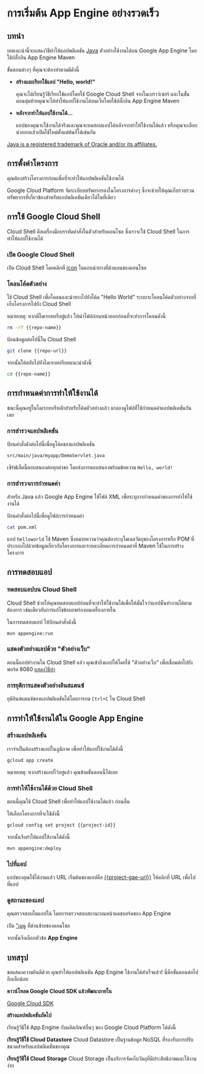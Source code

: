 # การเริ่มต้น App Engine อย่างรวดเร็ว

<walkthrough-test-start-page url="/getting-started?tutorial=java_gae_quickstart_2"/>

<walkthrough-tutorial-url url="https://cloud.google.com/appengine/docs/java/quickstart"/>

<walkthrough-watcher-constant key="repo-url" value="https://github.com/GoogleCloudPlatform/appengine-try-java" />

<walkthrough-watcher-constant key="repo-name" value="appengine-try-java"/>

## บทนำ

บทแนะนำนี้จะแสดงวิธีทำให้แอปพลิเคชัน [Java][java] ตัวอย่างใช้งานได้บน Google App
Engine โดยใช้ปลั๊กอิน App Engine Maven

ขั้นตอนต่างๆ ที่คุณจะต้องทำตามมีดังนี้

*   **สร้างและเรียกใช้แอป "Hello, world!"**

    คุณจะได้เรียนรู้วิธีเรียกใช้แอปโดยใช้ Google Cloud Shell จากในเบราว์เซอร์
    และในขั้นตอนสุดท้ายคุณจะได้ทำให้แอปใช้งานได้บนเว็บโดยใช้ปลั๊กอิน App Engine
    Maven

*   **หลังจากทำให้แอปใช้งานได้...**

    แอปของคุณจะใช้งานได้จริงและคุณจะทดสอบแอปได้หลังจากทำให้ใช้งานได้แล้ว
    หรือคุณจะเลือกนำออกแล้วเปิดใช้ใหม่ตั้งแต่ต้นก็ได้เช่นกัน

[Java is a registered trademark of Oracle and/or its affiliates.](walkthrough://footnote)

<walkthrough-devshell-precreate/>

## การตั้งค่าโครงการ

คุณต้องสร้างโครงการก่อนเพื่อที่จะทำให้แอปพลิเคชันใช้งานได้

Google Cloud Platform จัดระเบียบทรัพยากรลงในโครงการต่างๆ
ซึ่งจะช่วยให้คุณเก็บรวบรวมทรัพยากรที่เกี่ยวข้องสำหรับแอปพลิเคชันเดียวได้ในที่เดียว

<walkthrough-project-setup/>

## การใช้ Google Cloud Shell

Cloud Shell คือเครื่องมือบรรทัดคำสั่งในตัวสำหรับคอนโซล ซึ่งเราจะใช้ Cloud Shell
ในการทำให้แอปใช้งานได้

### เปิด Google Cloud Shell

เปิด Cloud Shell โดยคลิกที่ <walkthrough-cloud-shell-icon/>
[icon](walkthrough://spotlight-pointer?spotlightId=devshell-activate-button)
ในแถบนำทางที่ด้านบนของคอนโซล

### โคลนโค้ดตัวอย่าง

ใช้ Cloud Shell เพื่อโคลนและนำทางไปยังโค้ด "Hello World"
ระบบจะโคลนโค้ดตัวอย่างจากที่เก็บโครงการไปยัง Cloud Shell

หมายเหตุ: หากมีไดเรกทอรีอยู่แล้ว ให้นำไฟล์ก่อนหน้าออกก่อนที่จะทำการโคลนดังนี้

```bash
rm -rf {{repo-name}}
```

ป้อนข้อมูลต่อไปนี้ใน Cloud Shell

```bash
git clone {{repo-url}}
```

จากนั้นให้สลับไปยังไดเรกทอรีบทแนะนำดังนี้

```bash
cd {{repo-name}}
```

## การกำหนดค่าการทำให้ใช้งานได้

ขณะนี้คุณอยู่ในไดเรกทอรีหลักสำหรับโค้ดตัวอย่างแล้ว
มาลองดูไฟล์ที่ใช้กำหนดค่าแอปพลิเคชันกันเลย

### การสำรวจแอปพลิเคชัน

ป้อนคำสั่งดังต่อไปนี้เพื่อดูโค้ดของแอปพลิเคชัน

```bash
src/main/java/myapp/DemoServlet.java
```

เซิร์ฟเล็ตนี้ตอบสนองต่อทุกคำขอ โดยส่งการตอบสนองพร้อมข้อความ `Hello, world!`

### การสำรวจการกำหนดค่า

สำหรับ Java แล้ว Google App Engine ใช้ไฟล์ XML
เพื่อระบุการกำหนดค่าของการทำให้ใช้งานได้

ป้อนคำสั่งต่อไปนี้เพื่อดูไฟล์การกำหนดค่า

```bash
cat pom.xml
```

แอป `helloworld` ใช้ Maven ซึ่งหมายความว่าคุณต้องระบุโมเดลวัตถุของโครงการหรือ
POM ที่ประกอบไปด้วยข้อมูลเกี่ยวกับโครงการและรายละเอียดการกำหนดค่าที่ Maven
ใช้ในการสร้างโครงการ

## การทดสอบแอป

### ทดสอบแอปบน Cloud Shell

Cloud Shell
ช่วยให้คุณทดสอบแอปก่อนที่จะทำให้ใช้งานได้เพื่อให้มั่นใจว่าแอปนั้นทำงานได้ตามต้องการ
เช่นเดียวกับการแก้ไขข้อบกพร่องบนเครื่องภายใน

ในการทดสอบแอป ให้ป้อนคำสั่งดังนี้

```bash
mvn appengine:run
```

<walkthrough-test-code-output
  text="module .* running at|Dev App Server is now running" />

### แสดงตัวอย่างแอปด้วย "ตัวอย่างเว็บ"

ตอนนี้แอปทำงานใน Cloud Shell แล้ว คุณเข้าถึงแอปได้โดยใช้ "ตัวอย่างเว็บ"
<walkthrough-web-preview-icon/> เพื่อเชื่อมต่อไปยังพอร์ต 8080
[แสดงวิธีทำ](walkthrough://spotlight-pointer?spotlightId=devshell-web-preview-button)

### การยุติการแสดงตัวอย่างอินสแตนซ์

ยุติอินสแตนซ์ของแอปพลิเคชันได้โดยการกด `Ctrl+C` ใน Cloud Shell

## การทำให้ใช้งานได้ใน Google App Engine

### สร้างแอปพลิเคชัน

เราจำเป็นต้องสร้างแอปในภูมิภาค เพื่อทำให้แอปใช้งานได้ดังนี้

```bash
gcloud app create
```

หมายเหตุ: หากสร้างแอปไว้อยู่แล้ว คุณข้ามขั้นตอนนี้ได้เลย

### การทำให้ใช้งานได้ด้วย Cloud Shell

ตอนนี้คุณใช้ Cloud Shell เพื่อทำให้แอปใช้งานได้แล้ว ก่อนอื่น

ให้เลือกโครงการที่จะใช้ดังนี้

```bash
gcloud config set project {{project-id}}
```

จากนั้นจึงทำให้แอปใช้งานได้ดังนี้

```bash
mvn appengine:deploy
```

<walkthrough-test-code-output text="Deployed (module|service)" />

### ไปที่แอป

แอปของคุณใช้ได้งานแล้ว URL เริ่มต้นของแอปคือ
[{{project-gae-url}}](http://{{project-gae-url}}) ให้คลิกที่ URL เพื่อไปที่แอป

### ดูสถานะของแอป

คุณตรวจสอบในแอปได้ โดยการตรวจสอบสถานะบนหน้าแดชบอร์ดของ App Engine

เปิด ["เมนู](walkthrough://spotlight-pointer?spotlightId=console-nav-menu)
ที่ด้านซ้ายของคอนโซล

จากนั้นจึงเลือกหัวข้อ **App Engine**

<walkthrough-menu-navigation sectionId="APPENGINE_SECTION"/>

## บทสรุป

<walkthrough-conclusion-trophy/>

ขอแสดงความยินดีด้วย คุณทำให้แอปพลิเคชัน App Engine ใช้งานได้สำเร็จแล้ว!
นี่คือขั้นตอนต่อไปอีกเล็กน้อย

**ดาวน์โหลด Google Cloud SDK แล้วพัฒนาภายใน**

[Google Cloud SDK][cloud-sdk-installer]

**สร้างแอปพลิเคชันถัดไป**

เรียนรู้วิธีใช้ App Engine กับผลิตภัณฑ์อื่นๆ ของ Google Cloud Platform ได้ดังนี้

<walkthrough-tutorial-card
  url="appengine/docs/java/datastore/"
  icon="DATASTORE_SECTION"
  label="datastore">
**เรียนรู้วิธีใช้ Cloud Datastore**
Cloud Datastore เป็นฐานข้อมูล NoSQL ที่รองรับการปรับขนาดสำหรับแอปพลิเคชันของคุณ
</walkthrough-tutorial-card>

<walkthrough-tutorial-card
  url="appengine/docs/java/googlecloudstorageclient/setting-up-cloud-storage/"
  icon="STORAGE_SECTION"
  label="cloudStorage">
**เรียนรู้วิธีใช้ Cloud Storage**
Cloud Storage เป็นบริการจัดเก็บวัตถุที่มีประสิทธิภาพและใช้งานง่าย
</walkthrough-tutorial-card>

[java]: https://java.com/
[cloud-sdk-installer]: https://cloud.google.com/sdk/downloads#interactive
